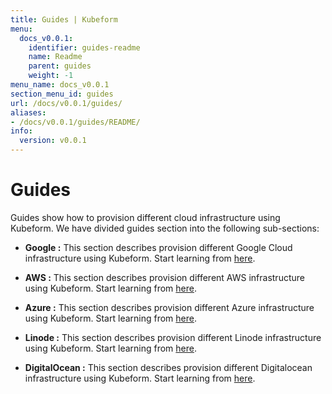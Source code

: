 ```yaml
---
title: Guides | Kubeform
menu:
  docs_v0.0.1:
    identifier: guides-readme
    name: Readme
    parent: guides
    weight: -1
menu_name: docs_v0.0.1
section_menu_id: guides
url: /docs/v0.0.1/guides/
aliases:
- /docs/v0.0.1/guides/README/
info:
  version: v0.0.1
---
```


# Guides

Guides show how to provision different cloud infrastructure using Kubeform. We have divided guides section into the following sub-sections:

- **Google :** This section describes provision different Google Cloud infrastructure using Kubeform. Start learning from [here](/docs/v0.0.1/guides/google/README).

- **AWS :** This section describes provision different AWS infrastructure using Kubeform. Start learning from [here](/docs/v0.0.1/guides/aws/README).

- **Azure :** This section describes provision different Azure infrastructure using Kubeform. Start learning from [here](/docs/v0.0.1/guides/azure/README).

- **Linode :** This section describes provision different Linode infrastructure using Kubeform. Start learning from [here](/docs/v0.0.1/guides/linode/README).

- **DigitalOcean :** This section describes provision different Digitalocean infrastructure using Kubeform. Start learning from [here](/docs/v0.0.1/guides/digitalocean/README).
